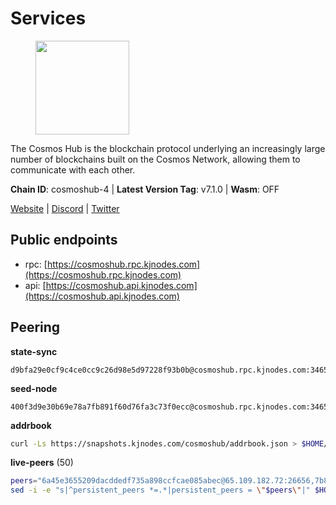 # Services

<figure><img src="https://raw.githubusercontent.com/kj89/testnet_manuals/main/pingpub/logos/cosmoshub.png" width="150" alt=""><figcaption></figcaption></figure>

The Cosmos Hub is the blockchain protocol underlying an  increasingly large number of blockchains built on the  Cosmos Network, allowing them to communicate with each other.

**Chain ID**: cosmoshub-4 | **Latest Version Tag**: v7.1.0 | **Wasm**: OFF

[Website](https://hub.cosmos.network) | [Discord](https://discord.gg/cosmosnetwork) | [Twitter](https://twitter.com/cosmoshub)


## Public endpoints

* rpc: [https://cosmoshub.rpc.kjnodes.com](https://cosmoshub.rpc.kjnodes.com)
* api: [https://cosmoshub.api.kjnodes.com](https://cosmoshub.api.kjnodes.com)

## Peering

**state-sync**

```text
d9bfa29e0cf9c4ce0cc9c26d98e5d97228f93b0b@cosmoshub.rpc.kjnodes.com:34656
```

**seed-node**

```text
400f3d9e30b69e78a7fb891f60d76fa3c73f0ecc@cosmoshub.rpc.kjnodes.com:34659
```

**addrbook**
```bash
curl -Ls https://snapshots.kjnodes.com/cosmoshub/addrbook.json > $HOME/.gaia/config/addrbook.json
```

**live-peers** (50)
```bash
peers="6a45e3655209dacddedf735a898ccfcae085abec@65.109.182.72:26656,7b8ab74fa7c3cc10b203b990abfc86e1a0b82a79@34.254.201.211:26656,d9bfa29e0cf9c4ce0cc9c26d98e5d97228f93b0b@65.109.88.38:34656,9d048653fa4d98e6c0760ed0c54ad2d257ba46df@65.108.137.34:26656,dd53fa5cfb6a604feb80860d47506d0dd84baa12@142.132.210.234:26656,44594a57ce538a21f8558bcb1c9ce560ad879e3e@15.235.114.84:26656,c1e437f73b8889b78ea34981e7c349157ad80284@107.135.15.66:26656,7023db1ac96fe1053640206c44e04b41e29de273@47.75.119.188:26656,e829d4764a5cecc44b3414777853b34407b36601@185.16.39.179:26656,daa6d8314246ad65037a48ec2e2266eeea9d46f8@154.53.63.50:26656,213857e741833d17275ea559bb2d0342398cec99@35.245.206.45:26656,241b17dba97a2ed3c3747d12781fb86c9706e2d4@89.58.27.86:26656,84cc83cd09a974a234a3fdb5bb4fd46fd856f8ec@142.132.135.239:26656,b7e3dacac35201ecb6b3259aa9e59e5a96cba5be@51.68.10.109:26656,cd7af8aaa29bca12c575dedb77a4a1efe019e661@54.77.214.250:26656,8dc4fd0007c74bdf4b7ee1e5a3ab68161cc8f845@142.132.208.213:26656,1cce99042f884d669e7287e3e362bff8e385c63e@46.4.79.183:26726,31681c089f19cbc8008e133c64e2b524aff0dd3f@46.4.107.112:14956,b212d5740b2e11e54f56b072dc13b6134650cfb5@169.155.169.37:26656,6f473f7156b9e0a460f5ab9d5b8bba2412058974@93.159.134.156:36656,1d02b4300c6b6fd1123a20502f0b3c0ce3b73654@88.198.16.9:26656,34f0e424f747f62e04e8c34fde60013fb4dbc04b@65.108.0.165:14956,8b0f46b260b9e9f914d53b1f563bd2b43ddfb3b1@65.109.163.200:26656,b79e1d3a621bdafd3a8d9a49dff8f4737d0bedc9@52.73.168.104:26656,c940e11c1072dad06da3b1b48ca92966bb37e93a@74.96.207.58:28721,10e3acd4baeb6cba8881d75a0bde04b5526b39ce@3.217.133.209:26656,d1a707499a5bb442fc39f72553ed140e0f1bf9ba@63.33.198.232:26656,7dd34d8d3880bc48eff3e47b941d06bd1941a962@93.115.25.106:26656,5b4529df65f9c1006d51472a827f1deb23825ba2@167.235.34.35:14656,bc737531d441cf2e41dfa70f822a9a06440e3df1@220.85.113.37:26656,e0ab6c5cc86959853f499236b8297344802ac5f4@5.161.139.201:26656,344d87e04fdf04be760da5069a59d9a489b886a6@52.14.44.1:26656,ba3bacc714817218562f743178228f23678b2873@34.141.15.99:26656,cf10a45ead9e76d45b06dee97ef779e65103c78e@3.128.185.235:26656,c540af0c82963228aa865d27d9b6142fc54b571d@176.9.102.164:26656,f40a6e7d7168a3f2a5362cd37cbe6eac7a686056@185.229.119.178:26656,b533749dfe0dc09eff1dfb2adf83108f9125ee1c@162.55.97.111:26656,2633bc088bcf96209b695734005952906b5c45e3@3.123.191.80:26656,dff07399aeadf3f1b6edfac07f92a238112d3036@93.189.30.120:26656,803abd0b6b0478ab7f7e38dbda89902ca67f8778@65.21.90.137:11956,5dde13b98a2f69f54e0d5e3384fdc903bbb2dc30@172.93.214.11:26656,eafee411e6d5840d1c59aacb696893ab82b7fb38@35.194.41.158:26656,48fc4fe58d5392bda805212ba0c8e4e772dba1f9@142.132.158.93:14956,d9dbd30f7e9ae99dc05645f48f4637c2f4a14645@34.107.9.71:26656,bd410d4564f7e0dd9a0eb16a64c337a059e11b80@47.103.35.130:26656,79ce3cda5d6a8464f4141166982a0352bed1e89f@65.108.137.37:26656,90a572b126de59fb924b050669e3d0851c7e8dd1@89.149.218.130:26656,d35f08a60aeb2729d07e92e778b4c6f83379092e@18.138.160.68:26656,3da88430414ec9084c8983fe4d462cce655ff1f3@51.222.245.114:26656,527f0271e5e2ca5ebe721e48f82a32760e94b8be@89.211.178.253:26656"
sed -i -e "s|^persistent_peers *=.*|persistent_peers = \"$peers\"|" $HOME/.gaia/config/config.toml
```
